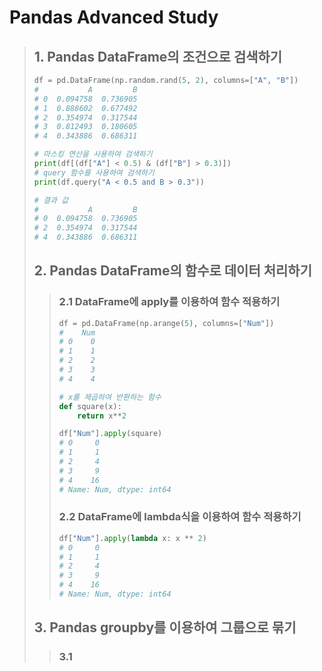 # Pandas Advanced Study
> ## 1. Pandas DataFrame의 조건으로 검색하기
> ```python
> df = pd.DataFrame(np.random.rand(5, 2), columns=["A", "B"])
> #           A         B
> # 0  0.094758  0.736905
> # 1  0.888602  0.677492
> # 2  0.354974  0.317544
> # 3  0.812493  0.180605
> # 4  0.343886  0.686311 
> 
> # 마스킹 연산을 사용하여 검색하기
> print(df[(df["A"] < 0.5) & (df["B"] > 0.3)])
> # query 함수를 사용하여 검색하기
> print(df.query("A < 0.5 and B > 0.3"))
>
> # 결과 값
> #           A         B
> # 0  0.094758  0.736905
> # 2  0.354974  0.317544
> # 4  0.343886  0.686311
> ```
>
>
>
> ## 2. Pandas DataFrame의 함수로 데이터 처리하기
>> ### 2.1 DataFrame에 apply를 이용하여 함수 적용하기
>> ```python
>> df = pd.DataFrame(np.arange(5), columns=["Num"])
>> #    Num
>> # 0    0
>> # 1    1
>> # 2    2
>> # 3    3
>> # 4    4
>>
>> # x를 제곱하여 반환하는 함수
>> def square(x):
>>     return x**2
>> 
>> df["Num"].apply(square)
>> # 0     0
>> # 1     1
>> # 2     4
>> # 3     9
>> # 4    16
>> # Name: Num, dtype: int64
>> ```
>>
>>
>> ### 2.2 DataFrame에 lambda식을 이용하여 함수 적용하기
>> ```python
>> df["Num"].apply(lambda x: x ** 2)
>> # 0     0
>> # 1     1
>> # 2     4
>> # 3     9
>> # 4    16
>> # Name: Num, dtype: int64
>> ```
>
>
>
> ## 3. Pandas groupby를 이용하여 그룹으로 묶기
>> ### 3.1 
